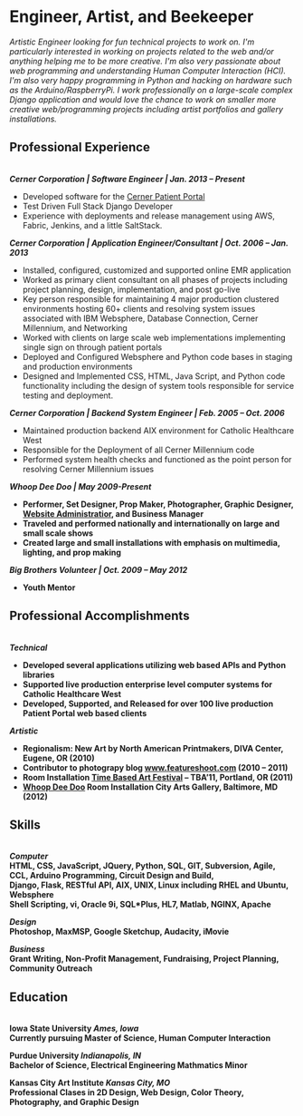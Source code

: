 <h1><b>Engineer, Artist, and Beekeeper</b></h1>

<i>
Artistic Engineer looking for fun technical projects to work on. I'm particularly interested in working on projects related to the web and/or anything helping me to be more creative. I'm also very passionate about web programming and understanding Human Computer Interaction (HCI). I'm also very happy programming in Python and hacking on hardware such as the Arduino/RaspberryPi. I work professionally on a large-scale complex Django application and would love the chance to work on smaller more creative web/programming projects including artist portfolios and gallery installations.
</i>

<h2>Professional Experience</h2><br>
<b><i>Cerner Corporation | Software Engineer | Jan. 2013 – Present</i></b>

<ul>
<li>Developed software for the <a href="http://www.cerner.com/solutions/Physician_Practice/Patient_Portal/">Cerner Patient Portal</a></li>
<li>Test Driven Full Stack Django Developer</li>
<li>Experience with deployments and release management using AWS, Fabric, Jenkins, and a little SaltStack.</li>
</ul>




<b><i>Cerner Corporation | Application Engineer/Consultant | Oct. 2006 – Jan. 2013</i></b>

<ul>
<li>Installed, configured, customized and supported online EMR application</li>
<li>Worked as primary client consultant on all phases of projects including project planning, design, implementation, and post go-live</li>
<li>Key person responsible for maintaining 4 major production clustered environments hosting 60+ clients and resolving system issues associated with IBM Websphere, Database Connection, Cerner Millennium, and Networking</li>
<li>Worked with clients on large scale web implementations implementing single sign on through patient portals</li>
<li>Deployed and Configured Websphere and Python code bases in staging and production environments</li>
<li>Designed and Implemented CSS, HTML, Java Script, and Python code functionality including the design of system tools responsible for service testing and deployment.</li>
</ul>


<b><i>Cerner Corporation | Backend System Engineer | Feb. 2005 – Oct. 2006</i></b>

<ul>
<li>Maintained production backend AIX environment for Catholic Healthcare West</li>
<li>Responsible for the Deployment of all Cerner Millennium code</li>
<li>Performed system health checks and functioned as the point person for resolving Cerner Millennium issues</li>
</ul>

<b><i>Whoop Dee Doo | May 2009-Present</i><b>

<ul>
<li>Performer, Set Designer, Prop Maker, Photographer, Graphic Designer, <a href="http://whoopdeedoo.tv/">Website Administratior</a>, and Business Manager</li>
<li>Traveled and performed nationally and internationally on large and small scale shows</li>
<li>Created large and small installations with emphasis on multimedia, lighting, and prop making</li>
</ul>
</div>

<b><i>Big Brothers Volunteer | Oct. 2009 – May 2012</i></b>

<ul>
<li>Youth Mentor</li>
</ul>


<h2>Professional Accomplishments</h2><br>
<b><i>Technical</i></b>

<ul>
<li>Developed several applications utilizing web based APIs and Python libraries</li>
<li>Supported live production enterprise level computer systems for Catholic Healthcare West</li>
<li>Developed, Supported, and Released for over 100 live production Patient Portal web based clients</li>
</ul>
</div>

<b><i>Artistic</i></b>

<ul>
<li>Regionalism: New Art by North American Printmakers, DIVA Center, Eugene, OR (2010)</li>
<li>Contributor to photograpy blog <a href="http://featurshoot.com">www.featureshoot.com</a> (2010 – 2011)</li>
<li>Room Installation <a href="http://www.rogerlink.com/tba-festival/">Time Based Art Festival</a> – TBA’11, Portland, OR (2011)</li>
<li><a title="Whoop Dee Doo" href="http://whatweekly.com/2012/05/02/whoop-de-doo/" target="_blank">Whoop Dee Doo</a> Room Installation City Arts Gallery, Baltimore, MD (2012)</li>
</ul>
</div>
<h2>Skills</h2><br>
<b><i>Computer</i></b><br>
HTML, CSS, JavaScript, JQuery, Python, SQL, GIT, Subversion, Agile, CCL, Arduino Programming, Circuit Design and Build,<br>
Django, Flask, RESTful API, AIX, UNIX, Linux including RHEL and Ubuntu, Websphere<br>
Shell Scripting, vi, Oracle 9i, SQL*Plus, HL7, Matlab, NGINX, Apache

<b><i>Design</i></b><br>
Photoshop, MaxMSP, Google Sketchup, Audacity, iMovie

<b><i>Business</b></i><br>
Grant Writing, Non-Profit Management, Fundraising, Project Planning, Community Outreach


<h2>Education</h2><br>
<b>Iowa State University</b>    <i> Ames, Iowa</i><br>
Currently pursuing Master of Science, Human Computer Interaction<br>

<b>Purdue University</b>    <i>Indianapolis, IN</i></i><br>
Bachelor of Science, Electrical Engineering
Mathmatics Minor

<b>Kansas City Art Institute</b>     <i>Kansas City, MO</i><br>
Professional Clases in 2D Design, Web Design, Color Theory, Photography, and Graphic Design



